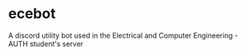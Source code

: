 # ecebot
A discord utility bot used in the Electrical and Computer Engineering - AUTH student's server
